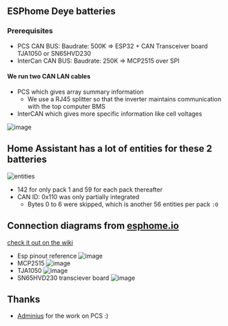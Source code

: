 ## ESPhome Deye batteries

### Prerequisites 
  - PCS CAN BUS: Baudrate: 500K => ESP32 + CAN Transceiver board TJA1050 or SN65HVD230
  - InterCan CAN BUS: Baudrate: 250K => MCP2515 over SPI

#### We run two CAN LAN cables
 - PCS which gives array summary information
   - We use a RJ45 splitter so that the inverter maintains communication with the top computer BMS
 - InterCAN which gives more specific information like cell voltages

![image](https://github.com/user-attachments/assets/028cd742-215c-413f-8b7b-e5a3d417ff13)

## Home Assistant has a lot of entities for these 2 batteries 
![entities](https://i.imgur.com/LPiuXJV.png)
  - 142 for only pack 1 and 59 for each pack thereafter
  - CAN ID: 0x110 was only partially integrated
    - Bytes 0 to 6 were skipped, which is another 56 entities per pack ``:O``
   
## Connection diagrams from [esphome.io](https://esphome.io)
[check it out on the wiki](https://github.com/Psynosaur/esphome-deye-bms/wiki#connection-diagram)
  - Esp pinout reference
    ![image](https://github.com/user-attachments/assets/0e724823-9dc5-4361-9d6f-69b7dace4180)
  - MCP2515
    ![image](https://github.com/user-attachments/assets/1d4ead2f-428c-46f8-8b1c-fd2d710b731c)
  - TJA1050
    ![image](https://github.com/user-attachments/assets/6fababd5-c5e9-45aa-99a7-93a4d97a6658)
  - SN65HVD230 transciever board
    ![image](https://github.com/user-attachments/assets/f3f4f72a-d383-4e9b-b36a-9e21102f5f83)

## Thanks
 - [Adminius](https://github.com/Adminius/esphome-yaml-collection/blob/main/deye_rw-m6.1.yaml) for the work on PCS :)
